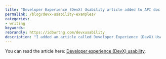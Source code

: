```yaml
---
title: "Developer Experience (DevX) Usability article added to API doc course"
permalink: /blog/devx-usability-examples/
categories:
- writing
keywords:
rebrandly: https://idbwrtng.com/devxusability
description: "I added an article called Developer Experience (DevX) Usability to my API doc course. Usability can be roughly divided into at least three different areas: (1) Usability with physical products, (2) Usability with code products, and (3) Usability with documentation. Few usability researchers venture into usability with code products because it’s much less clear how to assess the usability of code. But make no mistake, usability is just as much in play with code products for developers as with physical products or products with GUIs."
---
```


You can read the article here: [Developer experience (DevX) usability](/learnapidoc/devx-usability-examples.html).
